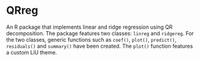# QRreg

An R package that implements linear and ridge regression using QR decomposition. The package features two classes: `linreg` and `ridgereg`. For the two classes, generic functions such as `coef()`, `plot()`, `predict()`, `residuals()` and `summary()` have been created. The `plot()` function features a custom LiU theme.
